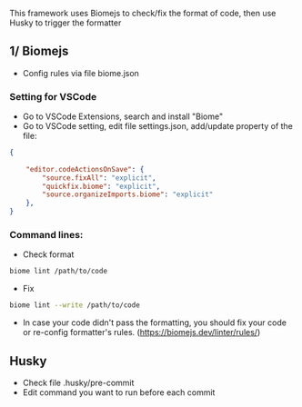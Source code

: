 This framework uses Biomejs to check/fix the format of code, then use Husky to trigger the formatter
## 1/ Biomejs
- Config rules via file biome.json
### Setting for VSCode
- Go to VSCode Extensions, search and install "Biome"
- Go to VSCode setting, edit file settings.json, add/update property of the file:
```json
{
    
    "editor.codeActionsOnSave": {
        "source.fixAll": "explicit",
        "quickfix.biome": "explicit",
        "source.organizeImports.biome": "explicit"
    },
}

```
### Command lines:
- Check format
```bash
biome lint /path/to/code
```

- Fix
```bash
biome lint --write /path/to/code
```

- In case your code didn't pass the formatting, you should fix your code or re-config formatter's rules. (https://biomejs.dev/linter/rules/)

## Husky
- Check file .husky/pre-commit
- Edit command you want to run before each commit




    
    